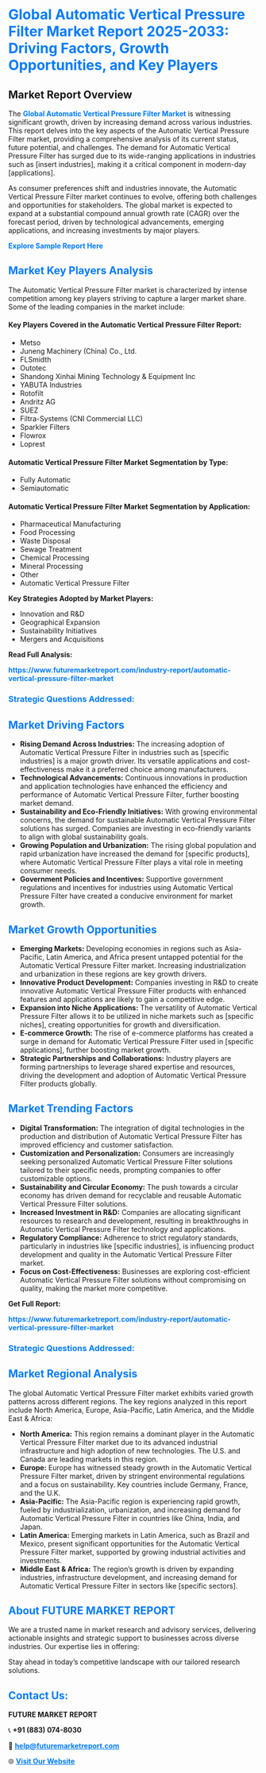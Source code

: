 <h1 style="color: #007BFF;">Global Automatic Vertical Pressure Filter Market Report 2025-2033: Driving Factors, Growth Opportunities, and Key Players</h1>

<section id="overview">
<h2>Market Report Overview</h2>
<p>The <a href="https://www.futuremarketreport.com/industry-report/automatic-vertical-pressure-filter-market" style="color: #007BFF; text-decoration: none;"><strong>Global Automatic Vertical Pressure Filter Market</strong></a> is witnessing significant growth, driven by increasing demand across various industries. This report delves into the key aspects of the Automatic Vertical Pressure Filter market, providing a comprehensive analysis of its current status, future potential, and challenges. The demand for Automatic Vertical Pressure Filter has surged due to its wide-ranging applications in industries such as [insert industries], making it a critical component in modern-day [applications].</p>
<p>As consumer preferences shift and industries innovate, the Automatic Vertical Pressure Filter market continues to evolve, offering both challenges and opportunities for stakeholders. The global market is expected to expand at a substantial compound annual growth rate (CAGR) over the forecast period, driven by technological advancements, emerging applications, and increasing investments by major players.</p>
</section>

<section id="overview">
<p><a href="https://www.futuremarketreport.com/request-sample/reportId=124753" style="color: #007BFF; text-decoration: none;"><strong>Explore Sample Report Here</strong></a></p>
</section>

<section id="key-players">
<h2 style="color: #007BFF;">Market Key Players Analysis</h2>
<p>The Automatic Vertical Pressure Filter market is characterized by intense competition among key players striving to capture a larger market share. Some of the leading companies in the market include:</p>
<h4>Key Players Covered in the Automatic Vertical Pressure Filter Report:</h4>
<ul><li>Metso</li><li>Juneng Machinery (China) Co., Ltd.</li><li>FLSmidth</li><li>Outotec</li><li>Shandong Xinhai Mining Technology &amp; Equipment Inc</li><li>YABUTA Industries</li><li>Rotofilt</li><li>Andritz AG</li><li>SUEZ</li><li>Filtra-Systems (CNI Commercial LLC)</li><li>Sparkler Filters</li><li>Flowrox</li><li>Loprest</li></ul>
<h4>Automatic Vertical Pressure Filter Market Segmentation by Type:</h4>
<ul><li>Fully Automatic</li><li>Semiautomatic</li></ul>

<h4>Automatic Vertical Pressure Filter Market Segmentation by Application:</h4>
<ul><li>Pharmaceutical Manufacturing</li><li>Food Processing</li><li>Waste Disposal</li><li>Sewage Treatment</li><li>Chemical Processing</li><li>Mineral Processing</li><li>Other</li><li>Automatic Vertical Pressure Filter</li></ul>
<p><strong>Key Strategies Adopted by Market Players:</strong></p>
<ul>
<li>Innovation and R&D</li>
<li>Geographical Expansion</li>
<li>Sustainability Initiatives</li>
<li>Mergers and Acquisitions</li>
</ul>
</section>

<section>
<p><strong>Read Full Analysis: </strong></p><a href="https://www.futuremarketreport.com/industry-report/automatic-vertical-pressure-filter-market" style="color: #007BFF; text-decoration: none;"><strong>https://www.futuremarketreport.com/industry-report/automatic-vertical-pressure-filter-market</strong></a>
<h3 style="color: #007BFF;">Strategic Questions Addressed:</h3>
</section>

<section id="driving-factors">
<h2 style="color: #007BFF;">Market Driving Factors</h2>
<ul>
<li><strong>Rising Demand Across Industries:</strong> The increasing adoption of Automatic Vertical Pressure Filter in industries such as [specific industries] is a major growth driver. Its versatile applications and cost-effectiveness make it a preferred choice among manufacturers.</li>
<li><strong>Technological Advancements:</strong> Continuous innovations in production and application technologies have enhanced the efficiency and performance of Automatic Vertical Pressure Filter, further boosting market demand.</li>
<li><strong>Sustainability and Eco-Friendly Initiatives:</strong> With growing environmental concerns, the demand for sustainable Automatic Vertical Pressure Filter solutions has surged. Companies are investing in eco-friendly variants to align with global sustainability goals.</li>
<li><strong>Growing Population and Urbanization:</strong> The rising global population and rapid urbanization have increased the demand for [specific products], where Automatic Vertical Pressure Filter plays a vital role in meeting consumer needs.</li>
<li><strong>Government Policies and Incentives:</strong> Supportive government regulations and incentives for industries using Automatic Vertical Pressure Filter have created a conducive environment for market growth.</li>
</ul>
</section>

<section id="growth-opportunities">
<h2 style="color: #007BFF;">Market Growth Opportunities</h2>
<ul>
<li><strong>Emerging Markets:</strong> Developing economies in regions such as Asia-Pacific, Latin America, and Africa present untapped potential for the Automatic Vertical Pressure Filter market. Increasing industrialization and urbanization in these regions are key growth drivers.</li>
<li><strong>Innovative Product Development:</strong> Companies investing in R&D to create innovative Automatic Vertical Pressure Filter products with enhanced features and applications are likely to gain a competitive edge.</li>
<li><strong>Expansion into Niche Applications:</strong> The versatility of Automatic Vertical Pressure Filter allows it to be utilized in niche markets such as [specific niches], creating opportunities for growth and diversification.</li>
<li><strong>E-commerce Growth:</strong> The rise of e-commerce platforms has created a surge in demand for Automatic Vertical Pressure Filter used in [specific applications], further boosting market growth.</li>
<li><strong>Strategic Partnerships and Collaborations:</strong> Industry players are forming partnerships to leverage shared expertise and resources, driving the development and adoption of Automatic Vertical Pressure Filter products globally.</li>
</ul>
</section>

<section id="trending-factors">
<h2 style="color: #007BFF;">Market Trending Factors</h2>
<ul>
<li><strong>Digital Transformation:</strong> The integration of digital technologies in the production and distribution of Automatic Vertical Pressure Filter has improved efficiency and customer satisfaction.</li>
<li><strong>Customization and Personalization:</strong> Consumers are increasingly seeking personalized Automatic Vertical Pressure Filter solutions tailored to their specific needs, prompting companies to offer customizable options.</li>
<li><strong>Sustainability and Circular Economy:</strong> The push towards a circular economy has driven demand for recyclable and reusable Automatic Vertical Pressure Filter solutions.</li>
<li><strong>Increased Investment in R&D:</strong> Companies are allocating significant resources to research and development, resulting in breakthroughs in Automatic Vertical Pressure Filter technology and applications.</li>
<li><strong>Regulatory Compliance:</strong> Adherence to strict regulatory standards, particularly in industries like [specific industries], is influencing product development and quality in the Automatic Vertical Pressure Filter market.</li>
<li><strong>Focus on Cost-Effectiveness:</strong> Businesses are exploring cost-efficient Automatic Vertical Pressure Filter solutions without compromising on quality, making the market more competitive.</li>
</ul>
</section>

<section>
<p><strong>Get Full Report: </strong></p><a href="https://www.futuremarketreport.com/industry-report/automatic-vertical-pressure-filter-market" style="color: #007BFF; text-decoration: none;"><strong>https://www.futuremarketreport.com/industry-report/automatic-vertical-pressure-filter-market</strong></a>
<h3 style="color: #007BFF;">Strategic Questions Addressed:</h3>
</section>


<section id="regional-analysis">
<h2 style="color: #007BFF;">Market Regional Analysis</h2>
<p>The global Automatic Vertical Pressure Filter market exhibits varied growth patterns across different regions. The key regions analyzed in this report include North America, Europe, Asia-Pacific, Latin America, and the Middle East & Africa:</p>
<ul>
<li><strong>North America:</strong> This region remains a dominant player in the Automatic Vertical Pressure Filter market due to its advanced industrial infrastructure and high adoption of new technologies. The U.S. and Canada are leading markets in this region.</li>
<li><strong>Europe:</strong> Europe has witnessed steady growth in the Automatic Vertical Pressure Filter market, driven by stringent environmental regulations and a focus on sustainability. Key countries include Germany, France, and the U.K.</li>
<li><strong>Asia-Pacific:</strong> The Asia-Pacific region is experiencing rapid growth, fueled by industrialization, urbanization, and increasing demand for Automatic Vertical Pressure Filter in countries like China, India, and Japan.</li>
<li><strong>Latin America:</strong> Emerging markets in Latin America, such as Brazil and Mexico, present significant opportunities for the Automatic Vertical Pressure Filter market, supported by growing industrial activities and investments.</li>
<li><strong>Middle East & Africa:</strong> The region’s growth is driven by expanding industries, infrastructure development, and increasing demand for Automatic Vertical Pressure Filter in sectors like [specific sectors].</li>
</ul>
</section>

<footer>
<h2 style="color: #007BFF;">About FUTURE MARKET REPORT</h2>
<p>We are a trusted name in market research and advisory services, delivering actionable insights and strategic support to businesses across diverse industries. Our expertise lies in offering:</p>

<p>Stay ahead in today’s competitive landscape with our tailored research solutions.</p>

<h2 style="color: #007BFF;">Contact Us:</h2>
<p><strong>FUTURE MARKET REPORT</strong></p>
<p>📞 <strong>+91 (883) 074-8030</strong></p>
<p>📧 <strong><a href="mailto:help@futuremarketreport.com" style="color: #007BFF;">help@futuremarketreport.com</a></strong></p>
<p>🌐 <strong><a href="https://www.futuremarketreport.com/" style="color: #007BFF;">Visit Our Website</a></strong></p>
</footer>